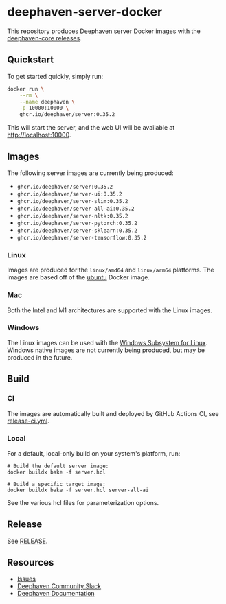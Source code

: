 # deephaven-server-docker

This repository produces [Deephaven](https://deephaven.io/) server Docker images with the [deephaven-core releases](https://github.com/deephaven/deephaven-core/releases).

## Quickstart

To get started quickly, simply run:

```bash
docker run \
    --rm \
    --name deephaven \
    -p 10000:10000 \
    ghcr.io/deephaven/server:0.35.2
```

This will start the server, and the web UI will be available at [http://localhost:10000](http://localhost:10000).

## Images

The following server images are currently being produced:

* `ghcr.io/deephaven/server:0.35.2`
* `ghcr.io/deephaven/server-ui:0.35.2`
* `ghcr.io/deephaven/server-slim:0.35.2`
* `ghcr.io/deephaven/server-all-ai:0.35.2`
* `ghcr.io/deephaven/server-nltk:0.35.2`
* `ghcr.io/deephaven/server-pytorch:0.35.2`
* `ghcr.io/deephaven/server-sklearn:0.35.2`
* `ghcr.io/deephaven/server-tensorflow:0.35.2`

### Linux

Images are produced for the `linux/amd64` and `linux/arm64` platforms. The images are based off of the [ubuntu](https://hub.docker.com/_/ubuntu) Docker image.

### Mac

Both the Intel and M1 architectures are supported with the Linux images.

### Windows

The Linux images can be used with the [Windows Subsystem for Linux](https://docs.microsoft.com/en-us/windows/wsl/). Windows native images are not currently being produced, but may be produced in the future.

## Build

### CI

The images are automatically built and deployed by GitHub Actions CI, see [release-ci.yml](.github/workflows/release-ci.yml).

### Local

For a default, local-only build on your system's platform, run:

```
# Build the default server image:
docker buildx bake -f server.hcl

# Build a specific target image:
docker buildx bake -f server.hcl server-all-ai
```

See the various hcl files for parameterization options.

## Release

See [RELEASE](RELEASE.md).

## Resources

* [Issues](https://github.com/deephaven/deephaven-server-docker/issues)
* [Deephaven Community Slack](https://deephaven.io/slack)
* [Deephaven Documentation](https://deephaven.io/core/docs/)
